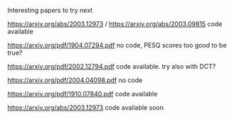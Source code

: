 Interesting papers to try next

https://arxiv.org/abs/2003.12973 / https://arxiv.org/abs/2003.09815 code available

https://arxiv.org/pdf/1904.07294.pdf no code, PESQ scores too good to be true?

https://arxiv.org/pdf/2002.12794.pdf code available. try also with DCT?

https://arxiv.org/pdf/2004.04098.pdf no code

https://arxiv.org/pdf/1910.07840.pdf code available

https://arxiv.org/abs/2003.12973 code available soon
